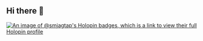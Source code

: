## Hi there 👋
[![An image of @smjagtap's Holopin badges, which is a link to view their full Holopin profile](https://holopin.me/smjagtap)](https://holopin.io/@smjagtap)
<!--
**smjagtap/smjagtap** is a ✨ _special_ ✨ repository because its `README.md` (this file) appears on your GitHub profile.
Here are some ideas to get you started:

- 🔭 I’m currently working on ...
- 🌱 I’m currently learning ...
- 👯 I’m looking to collaborate on ...
- 🤔 I’m looking for help with ...
- 💬 Ask me about ...
- 📫 How to reach me: ...
- 😄 Pronouns: ...
- ⚡ Fun fact: ...
-->

